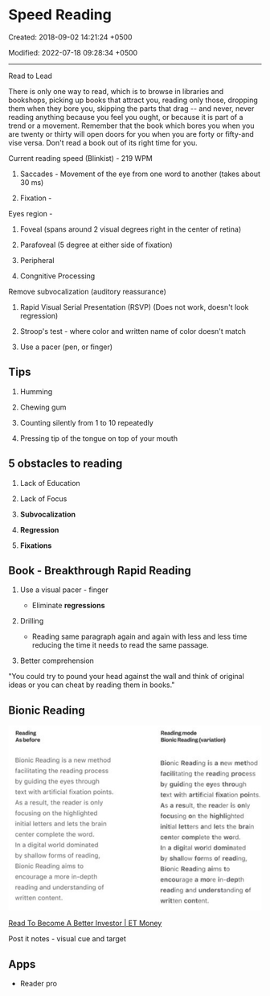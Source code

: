# Speed Reading

Created: 2018-09-02 14:21:24 +0500

Modified: 2022-07-18 09:28:34 +0500

---

Read to Lead

There is only one way to read, which is to browse in libraries and bookshops, picking up books that attract you, reading only those, dropping them when they bore you, skipping the parts that drag -- and never, never reading anything because you feel you ought, or because it is part of a trend or a movement. Remember that the book which bores you when you are twenty or thirty will open doors for you when you are forty or fifty-and vise versa. Don't read a book out of its right time for you.

Current reading speed (Blinkist) - 219 WPM

1. Saccades - Movement of the eye from one word to another (takes about 30 ms)

2. Fixation -

Eyes region -

1. Foveal (spans around 2 visual degrees right in the center of retina)

2. Parafoveal (5 degree at either side of fixation)

3. Peripheral

3. Congnitive Processing

Remove subvocalization (auditory reassurance)

1. Rapid Visual Serial Presentation (RSVP) (Does not work, doesn't look regression)

2. Stroop's test - where color and written name of color doesn't match

1. Use a pacer (pen, or finger)

## Tips

1. Humming

2. Chewing gum

3. Counting silently from 1 to 10 repeatedly

4. Pressing tip of the tongue on top of your mouth

## 5 obstacles to reading

1. Lack of Education

2. Lack of Focus

3. **Subvocalization**

4. **Regression**

5. **Fixations**

## Book - Breakthrough Rapid Reading

1. Use a visual pacer - finger
    - Eliminate **regressions**

2. Drilling
    - Reading same paragraph again and again with less and less time reducing the time it needs to read the same passage.

3. Better comprehension

"You could try to pound your head against the wall and think of original ideas or you can cheat by reading them in books."

## Bionic Reading

![image](media/Learning-Intro_Speed-Reading-image1.jpg)

[Read To Become A Better Investor | ET Money](https://youtu.be/_Y1Bn_OWCOA)

Post it notes - visual cue and target

## Apps

- Reader pro
